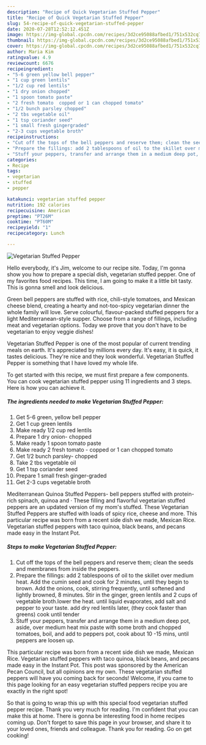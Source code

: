 ```yaml
---
description: "Recipe of Quick Vegetarian Stuffed Pepper"
title: "Recipe of Quick Vegetarian Stuffed Pepper"
slug: 54-recipe-of-quick-vegetarian-stuffed-pepper
date: 2020-07-28T12:52:12.451Z
image: https://img-global.cpcdn.com/recipes/3d2ce95088afbed1/751x532cq70/vegetarian-stuffed-pepper-recipe-main-photo.jpg
thumbnail: https://img-global.cpcdn.com/recipes/3d2ce95088afbed1/751x532cq70/vegetarian-stuffed-pepper-recipe-main-photo.jpg
cover: https://img-global.cpcdn.com/recipes/3d2ce95088afbed1/751x532cq70/vegetarian-stuffed-pepper-recipe-main-photo.jpg
author: Maria Kim
ratingvalue: 4.9
reviewcount: 6676
recipeingredient:
- "5-6 green yellow bell pepper"
- "1 cup green lentils"
- "1/2 cup red lentils"
- "1 dry onion chopped"
- "1 spoon tomato paste"
- "2 fresh tomato  copped or 1 can chopped tomato"
- "1/2 bunch parsley chopped"
- "2 tbs vegetable oil"
- "1 tsp coriander seed"
- "1 small fresh gingergraded"
- "2-3 cups vegetable broth"
recipeinstructions:
- "Cut off the tops of the bell peppers and reserve them; clean the seeds and membranes from inside the peppers."
- "Prepare the fillings: add 2 tablespoons of oil to the skillet over medium heat. Add the cumin seed and cook for 2 minutes, until they begin to brown. Add the onions, cook, stirring frequently, until softened and lightly browned, 8 minutes. Stir in the ginger, green lentils and 2 cups of vegetable broth.lower the heat. until liquid evaporates, add salt and pepper to your taste. add dry red lentils later, (they cook faster than greens) cook until tender"
- "Stuff your peppers, transfer and arrange them in a medium deep pot, aside, over medium heat mix paste with some broth and chopped tomatoes, boil, and add to peppers pot, cook about 10 -15 mins, until peppers are loosen up."
categories:
- Recipe
tags:
- vegetarian
- stuffed
- pepper

katakunci: vegetarian stuffed pepper 
nutrition: 192 calories
recipecuisine: American
preptime: "PT26M"
cooktime: "PT60M"
recipeyield: "1"
recipecategory: Lunch

---
```



![Vegetarian Stuffed Pepper](https://img-global.cpcdn.com/recipes/3d2ce95088afbed1/751x532cq70/vegetarian-stuffed-pepper-recipe-main-photo.jpg)

Hello everybody, it's Jim, welcome to our recipe site. Today, I'm gonna show you how to prepare a special dish, vegetarian stuffed pepper. One of my favorites food recipes. This time, I am going to make it a little bit tasty. This is gonna smell and look delicious.

Green bell peppers are stuffed with rice, chili-style tomatoes, and Mexican cheese blend, creating a hearty and not-too-spicy vegetarian dinner the whole family will love. Serve colourful, flavour-packed stuffed peppers for a light Mediterranean-style supper. Choose from a range of fillings, including meat and vegetarian options. Today we prove that you don&#39;t have to be vegetarian to enjoy veggie dishes!

Vegetarian Stuffed Pepper is one of the most popular of current trending meals on earth. It's appreciated by millions every day. It's easy, it is quick, it tastes delicious. They're nice and they look wonderful. Vegetarian Stuffed Pepper is something that I have loved my whole life.


To get started with this recipe, we must first prepare a few components. You can cook vegetarian stuffed pepper using 11 ingredients and 3 steps. Here is how you can achieve it.

<!--inarticleads1-->

##### The ingredients needed to make Vegetarian Stuffed Pepper:

1. Get 5-6 green, yellow bell pepper
1. Get 1 cup green lentils
1. Make ready 1/2 cup red lentils
1. Prepare 1 dry onion- chopped
1. Make ready 1 spoon tomato paste
1. Make ready 2 fresh tomato - copped or 1 can chopped tomato
1. Get 1/2 bunch parsley- chopped
1. Take 2 tbs vegetable oil
1. Get 1 tsp coriander seed
1. Prepare 1 small fresh ginger-graded
1. Get 2-3 cups vegetable broth


Mediterranean Quinoa Stuffed Peppers- bell peppers stuffed with protein-rich spinach, quinoa and · These filling and flavorful vegetarian stuffed peppers are an updated version of my mom&#39;s stuffed. These Vegetarian Stuffed Peppers are stuffed with loads of spicy rice, cheese and more. This particular recipe was born from a recent side dish we made, Mexican Rice. Vegetarian stuffed peppers with taco quinoa, black beans, and pecans made easy in the Instant Pot. 

<!--inarticleads2-->

##### Steps to make Vegetarian Stuffed Pepper:

1. Cut off the tops of the bell peppers and reserve them; clean the seeds and membranes from inside the peppers.
1. Prepare the fillings: add 2 tablespoons of oil to the skillet over medium heat. Add the cumin seed and cook for 2 minutes, until they begin to brown. Add the onions, cook, stirring frequently, until softened and lightly browned, 8 minutes. Stir in the ginger, green lentils and 2 cups of vegetable broth.lower the heat. until liquid evaporates, add salt and pepper to your taste. add dry red lentils later, (they cook faster than greens) cook until tender
1. Stuff your peppers, transfer and arrange them in a medium deep pot, aside, over medium heat mix paste with some broth and chopped tomatoes, boil, and add to peppers pot, cook about 10 -15 mins, until peppers are loosen up.


This particular recipe was born from a recent side dish we made, Mexican Rice. Vegetarian stuffed peppers with taco quinoa, black beans, and pecans made easy in the Instant Pot. This post was sponsored by the American Pecan Council, but all opinions are my own. These vegetarian stuffed peppers will have you coming back for seconds! Welcome, if you came to this page looking for an easy vegetarian stuffed peppers recipe you are exactly in the right spot! 

So that is going to wrap this up with this special food vegetarian stuffed pepper recipe. Thank you very much for reading. I'm confident that you can make this at home. There is gonna be interesting food in home recipes coming up. Don't forget to save this page in your browser, and share it to your loved ones, friends and colleague. Thank you for reading. Go on get cooking!
